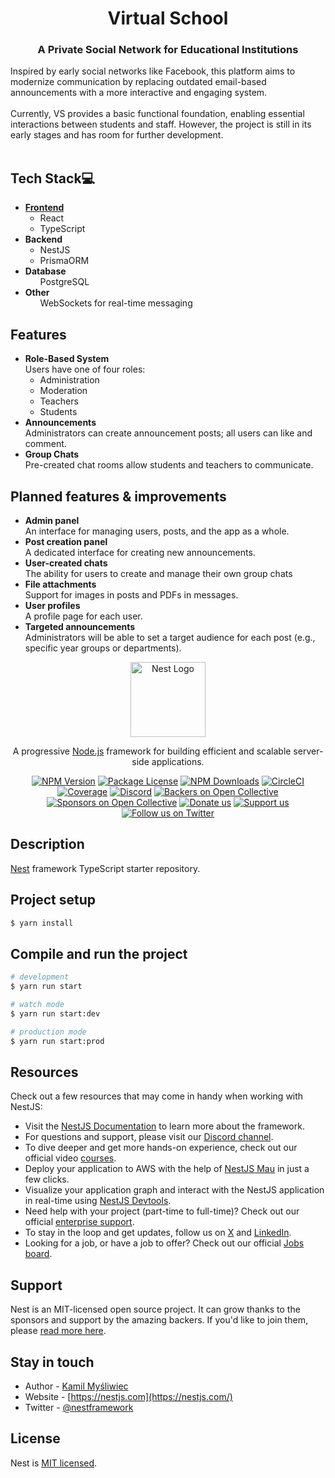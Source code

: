 <h1 align="center">Virtual School</h1> 
<h3 align="center">A Private Social Network for Educational Institutions</h3>  

Inspired by early social networks like Facebook, this platform aims to modernize communication by replacing outdated email-based announcements with a more interactive and engaging system.  
<br>
Currently, VS provides a basic functional foundation, enabling essential interactions between students and staff. However, the project is still in its early stages and has room for further development.  
<br>

<h2>Tech Stack💻</h2>
<ul>
    <li>
        <b><a href="https://github.com/IvanAfanasiev/VSchool-front">Frontend</a></b><br>
        <ul>
            <li>React</li>
            <li>TypeScript</li>
        </ul>
    </li>
    <li>
        <b>Backend</b><br>
        <ul>
            <li>NestJS</li>
            <li>PrismaORM</li>
        </ul>
    </li>
    <li>
        <b>Database</b><br>
        <ul>
            PostgreSQL
        </ul>
    </li>
    <li>
        <b>Other</b><br>
        <ul>
            WebSockets for real-time messaging
        </ul>
    </li>
</ul>  

<h2>Features</h2>
<ul> 
    <li> 
        <b>Role-Based System</b><br>
        Users have one of four roles:  
        <ul>
            <li>Administration</li>
            <li>Moderation</li>
            <li>Teachers</li>
            <li>Students</li>
        </ul>
    </li>
    <li>
        <b>Announcements</b><br>
        Administrators can create announcement posts; all users can like and comment.
    </li>
    <li>
        <b>Group Chats</b><br>
        Pre-created chat rooms allow students and teachers to communicate.  
    </li>
</ul>
<h2>Planned features & improvements</h2>  

<ul>
    <li>
        <b>Admin panel</b><br>
        An interface for managing users, posts, and the app as a whole.
    </li>
    <li>
        <b>Post creation panel</b><br>
        A dedicated interface for creating new announcements.
    </li>
    <li>
        <b>User-created chats</b><br>
        The ability for users to create and manage their own group chats
    </li>
    <li>
        <b>File attachments</b><br>
        Support for images in posts and PDFs in messages.
    </li>
    <li>
        <b>User profiles</b><br>
        A profile page for each user.
    </li>
    <li>
        <b>Targeted announcements</b><br>
        Administrators will be able to set a target audience for each post (e.g., specific year groups or departments).
    </li>
</ul>






<p align="center">
  <a href="http://nestjs.com/" target="blank"><img src="https://nestjs.com/img/logo-small.svg" width="120" alt="Nest Logo" /></a>
</p>

[circleci-image]: https://img.shields.io/circleci/build/github/nestjs/nest/master?token=abc123def456
[circleci-url]: https://circleci.com/gh/nestjs/nest

  <p align="center">A progressive <a href="http://nodejs.org" target="_blank">Node.js</a> framework for building efficient and scalable server-side applications.</p>
    <p align="center">
<a href="https://www.npmjs.com/~nestjscore" target="_blank"><img src="https://img.shields.io/npm/v/@nestjs/core.svg" alt="NPM Version" /></a>
<a href="https://www.npmjs.com/~nestjscore" target="_blank"><img src="https://img.shields.io/npm/l/@nestjs/core.svg" alt="Package License" /></a>
<a href="https://www.npmjs.com/~nestjscore" target="_blank"><img src="https://img.shields.io/npm/dm/@nestjs/common.svg" alt="NPM Downloads" /></a>
<a href="https://circleci.com/gh/nestjs/nest" target="_blank"><img src="https://img.shields.io/circleci/build/github/nestjs/nest/master" alt="CircleCI" /></a>
<a href="https://coveralls.io/github/nestjs/nest?branch=master" target="_blank"><img src="https://coveralls.io/repos/github/nestjs/nest/badge.svg?branch=master#9" alt="Coverage" /></a>
<a href="https://discord.gg/G7Qnnhy" target="_blank"><img src="https://img.shields.io/badge/discord-online-brightgreen.svg" alt="Discord"/></a>
<a href="https://opencollective.com/nest#backer" target="_blank"><img src="https://opencollective.com/nest/backers/badge.svg" alt="Backers on Open Collective" /></a>
<a href="https://opencollective.com/nest#sponsor" target="_blank"><img src="https://opencollective.com/nest/sponsors/badge.svg" alt="Sponsors on Open Collective" /></a>
  <a href="https://paypal.me/kamilmysliwiec" target="_blank"><img src="https://img.shields.io/badge/Donate-PayPal-ff3f59.svg" alt="Donate us"/></a>
    <a href="https://opencollective.com/nest#sponsor"  target="_blank"><img src="https://img.shields.io/badge/Support%20us-Open%20Collective-41B883.svg" alt="Support us"></a>
  <a href="https://twitter.com/nestframework" target="_blank"><img src="https://img.shields.io/twitter/follow/nestframework.svg?style=social&label=Follow" alt="Follow us on Twitter"></a>
</p>
  <!--[![Backers on Open Collective](https://opencollective.com/nest/backers/badge.svg)](https://opencollective.com/nest#backer)
  [![Sponsors on Open Collective](https://opencollective.com/nest/sponsors/badge.svg)](https://opencollective.com/nest#sponsor)-->

## Description

[Nest](https://github.com/nestjs/nest) framework TypeScript starter repository.

## Project setup

```bash
$ yarn install
```

## Compile and run the project

```bash
# development
$ yarn run start

# watch mode
$ yarn run start:dev

# production mode
$ yarn run start:prod
```

## Resources

Check out a few resources that may come in handy when working with NestJS:

- Visit the [NestJS Documentation](https://docs.nestjs.com) to learn more about the framework.
- For questions and support, please visit our [Discord channel](https://discord.gg/G7Qnnhy).
- To dive deeper and get more hands-on experience, check out our official video [courses](https://courses.nestjs.com/).
- Deploy your application to AWS with the help of [NestJS Mau](https://mau.nestjs.com) in just a few clicks.
- Visualize your application graph and interact with the NestJS application in real-time using [NestJS Devtools](https://devtools.nestjs.com).
- Need help with your project (part-time to full-time)? Check out our official [enterprise support](https://enterprise.nestjs.com).
- To stay in the loop and get updates, follow us on [X](https://x.com/nestframework) and [LinkedIn](https://linkedin.com/company/nestjs).
- Looking for a job, or have a job to offer? Check out our official [Jobs board](https://jobs.nestjs.com).

## Support

Nest is an MIT-licensed open source project. It can grow thanks to the sponsors and support by the amazing backers. If you'd like to join them, please [read more here](https://docs.nestjs.com/support).

## Stay in touch

- Author - [Kamil Myśliwiec](https://twitter.com/kammysliwiec)
- Website - [https://nestjs.com](https://nestjs.com/)
- Twitter - [@nestframework](https://twitter.com/nestframework)

## License

Nest is [MIT licensed](https://github.com/nestjs/nest/blob/master/LICENSE).

